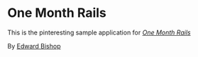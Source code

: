 # One Month Rails

This is the pinteresting sample application for [*One Month Rails*](http://onemonthrails.com)

By [Edward Bishop](http://edbishop.ca)